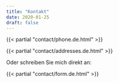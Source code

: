 ```yaml
---
title: "Kontakt"
date: 2020-01-25
draft: false
---
```


{{< partial "contact/phone.de.html" >}}

{{< partial "contact/addresses.de.html" >}}

Oder schreiben Sie mich direkt an:

{{< partial "contact/form.de.html" >}}

<!-- {{< partial "contact/map.html" >}} -->
